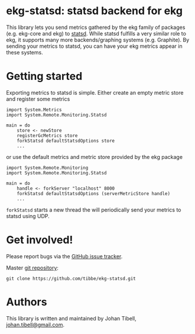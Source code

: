 # ekg-statsd: statsd backend for ekg

This library lets you send metrics gathered by the ekg family of
packages (e.g. ekg-core and ekg) to
[statsd](https://github.com/etsy/statsd/). While statsd fulfills a
very similar role to ekg, it supports many more backends/graphing
systems (e.g. Graphite). By sending your metrics to statsd, you can
have your ekg metrics appear in these systems.

# Getting started

Exporting metrics to statsd is simple. Either create an empty metric
store and register some metrics

    import System.Metrics
    import System.Remote.Monitoring.Statsd

    main = do
        store <- newStore
        registerGcMetrics store
        forkStatsd defaultStatsdOptions store
        ...

or use the default metrics and metric store provided by the ekg
package

    import System.Remote.Monitoring
    import System.Remote.Monitoring.Statsd

    main = do
        handle <- forkServer "localhost" 8000
        forkStatsd defaultStatsdOptions (serverMetricStore handle)
        ...

`forkStatsd` starts a new thread the will periodically send your
metrics to statsd using UDP.

# Get involved!

Please report bugs via the
[GitHub issue tracker](https://github.com/tibbe/ekg-statsd/issues).

Master [git repository](https://github.com/tibbe/ekg-statsd):

    git clone https://github.com/tibbe/ekg-statsd.git

# Authors

This library is written and maintained by Johan Tibell,
<johan.tibell@gmail.com>.
